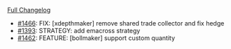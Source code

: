 [Full Changelog](https://github.com/c9s/bbgo/compare/v1.55.3...main)

 - [#1466](https://github.com/c9s/bbgo/pull/1466): FIX: [xdepthmaker] remove shared trade collector and fix hedge
 - [#1393](https://github.com/c9s/bbgo/pull/1393): STRATEGY: add emacross strategy
 - [#1462](https://github.com/c9s/bbgo/pull/1462): FEATURE: [bollmaker] support custom quantity
